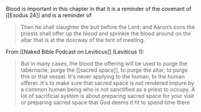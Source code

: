 Blood is important in this chapter in that it is a reminder of the covenant of [[Exodus 24]] and is a reminder of 

> Then he shall slaughter the bull before the Lord; and Aaron’s sons the priests shall offer up the blood and sprinkle the blood around on the altar that is at the doorway of the tent of meeting.


From [[Naked Bible Podcast on Leviticus]] (Leviticus 1):
> But in many cases, the blood the offering will be used to purge the tabernacle, purge the [[sacred space]], to purge the altar, to purge this or that vessel. It's never applying to the human, to the human offerer. It's to make sure that sacred space is not rendered impure by a common human being who is not sanctified as a priest to occupy. A lot of sacrificial system is about preparing sacred space for your visit or preparing sacred space that God deems it fit to spend time there